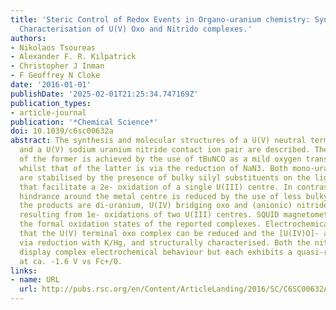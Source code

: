 ```yaml
---
title: 'Steric Control of Redox Events in Organo-uranium chemistry: Synthesis and
  Characterisation of U(V) Oxo and Nitrido complexes.'
authors:
- Nikolaos Tsoureas
- Alexander F. R. Kilpatrick
- Christopher J Inman
- F Geoffrey N Cloke
date: '2016-01-01'
publishDate: '2025-02-01T21:25:34.747169Z'
publication_types:
- article-journal
publication: '*Chemical Science*'
doi: 10.1039/c6sc00632a
abstract: The synthesis and molecular structures of a U(V) neutral terminal oxo complex
  and a U(V) sodium uranium nitride contact ion pair are described. The synthesis
  of the former is achieved by the use of tBuNCO as a mild oxygen transfer reagent,
  whilst that of the latter is via the reduction of NaN3. Both mono-uranium complexes
  are stabilised by the presence of bulky silyl substituents on the ligand framework
  that facilitate a 2e- oxidation of a single U(III) centre. In contrast, when steric
  hindrance around the metal centre is reduced by the use of less bulky silyl groups,
  the products are di-uranium, U(IV) bridging oxo and (anionic) nitride complexes,
  resulting from 1e- oxidations of two U(III) centres. SQUID magnetometry supports
  the formal oxidation states of the reported complexes. Electrochemical studies show
  that the U(V) terminal oxo complex can be reduced and the [U(IV)O]- anion was accessed
  via reduction with K/Hg, and structurally characterised. Both the nitride complexes
  display complex electrochemical behaviour but each exhibits a quasi-reversible oxidation
  at ca. -1.6 V vs Fc+/0.
links:
- name: URL
  url: http://pubs.rsc.org/en/Content/ArticleLanding/2016/SC/C6SC00632A papers3://publication/doi/10.1039/C6SC00632A
---
```

